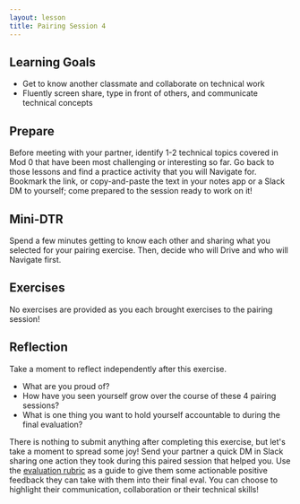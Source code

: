 ```yaml
---
layout: lesson
title: Pairing Session 4
---
```


## Learning Goals

- Get to know another classmate and collaborate on technical work
- Fluently screen share, type in front of others, and communicate technical concepts

## Prepare

Before meeting with your partner, identify 1-2 technical topics covered in Mod 0 that have been most challenging or interesting so far. Go back to those lessons and find a practice activity that you will Navigate for. Bookmark the link, or copy-and-paste the text in your notes app or a Slack DM to yourself; come prepared to the session ready to work on it!

## Mini-DTR

Spend a few minutes getting to know each other and sharing what you selected for your pairing exercise. Then, decide who will Drive and who will Navigate first.

## Exercises

No exercises are provided as you each brought exercises to the pairing session!

## Reflection

Take a moment to reflect independently after this exercise.
- What are you proud of?
- How have you seen yourself grow over the course of these 4 pairing sessions?
- What is one thing you want to hold yourself accountable to during the final evaluation?

There is nothing to submit anything after completing this exercise, but let's take a moment to spread some joy! Send your partner a quick DM in Slack sharing one action they took during this paired session that helped you. Use the [evaluation rubric](https://turingschool.notion.site/turingschool/9d22c7265b4e4d75a994496605ec8e94?v=3232bf7092914bb998b63b3f12c9be62) as a guide to give them some actionable positive feedback they can take with them into their final eval. You can choose to highlight their communication, collaboration or their technical skills!

<br><br><br><br><br>